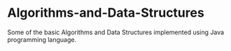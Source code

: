 # Algorithms-and-Data-Structures
Some of the basic Algorithms and Data Structures implemented using Java programming language. 
